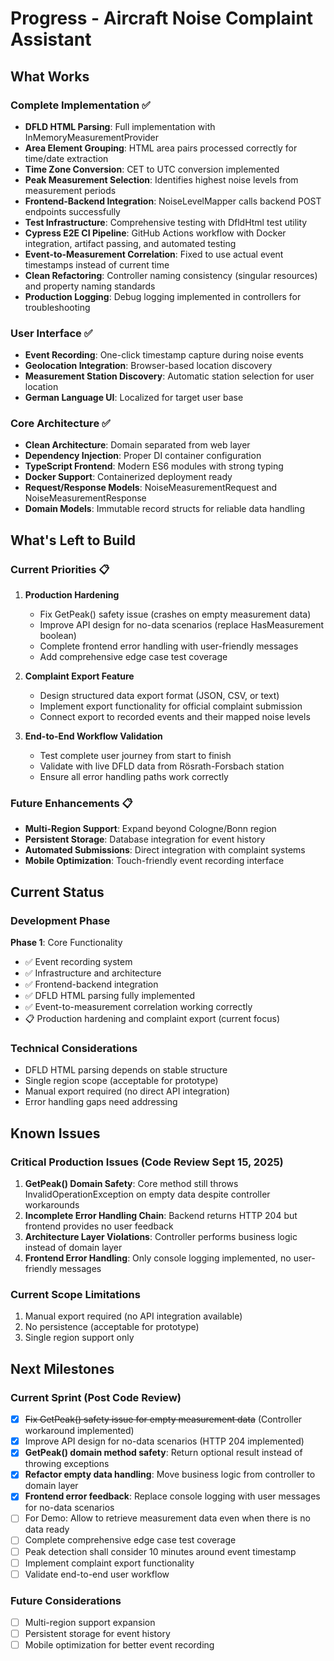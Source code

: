 # Progress - Aircraft Noise Complaint Assistant

## What Works

### Complete Implementation ✅
- **DFLD HTML Parsing**: Full implementation with InMemoryMeasurementProvider
- **Area Element Grouping**: HTML area pairs processed correctly for time/date extraction
- **Time Zone Conversion**: CET to UTC conversion implemented
- **Peak Measurement Selection**: Identifies highest noise levels from measurement periods
- **Frontend-Backend Integration**: NoiseLevelMapper calls backend POST endpoints successfully
- **Test Infrastructure**: Comprehensive testing with DfldHtml test utility
- **Cypress E2E CI Pipeline**: GitHub Actions workflow with Docker integration, artifact passing, and automated testing
- **Event-to-Measurement Correlation**: Fixed to use actual event timestamps instead of current time
- **Clean Refactoring**: Controller naming consistency (singular resources) and property naming standards
- **Production Logging**: Debug logging implemented in controllers for troubleshooting

### User Interface ✅
- **Event Recording**: One-click timestamp capture during noise events
- **Geolocation Integration**: Browser-based location discovery
- **Measurement Station Discovery**: Automatic station selection for user location
- **German Language UI**: Localized for target user base

### Core Architecture ✅
- **Clean Architecture**: Domain separated from web layer
- **Dependency Injection**: Proper DI container configuration
- **TypeScript Frontend**: Modern ES6 modules with strong typing
- **Docker Support**: Containerized deployment ready
- **Request/Response Models**: NoiseMeasurementRequest and NoiseMeasurementResponse
- **Domain Models**: Immutable record structs for reliable data handling

## What's Left to Build

### Current Priorities 📋
1. **Production Hardening**
   - Fix GetPeak() safety issue (crashes on empty measurement data)
   - Improve API design for no-data scenarios (replace HasMeasurement boolean)
   - Complete frontend error handling with user-friendly messages
   - Add comprehensive edge case test coverage

2. **Complaint Export Feature**
   - Design structured data export format (JSON, CSV, or text)
   - Implement export functionality for official complaint submission
   - Connect export to recorded events and their mapped noise levels

3. **End-to-End Workflow Validation**
   - Test complete user journey from start to finish
   - Validate with live DFLD data from Rösrath-Forsbach station
   - Ensure all error handling paths work correctly

### Future Enhancements 📋
- **Multi-Region Support**: Expand beyond Cologne/Bonn region
- **Persistent Storage**: Database integration for event history
- **Automated Submissions**: Direct integration with complaint systems
- **Mobile Optimization**: Touch-friendly event recording interface


## Current Status

### Development Phase
**Phase 1**: Core Functionality
- ✅ Event recording system
- ✅ Infrastructure and architecture
- ✅ Frontend-backend integration
- ✅ DFLD HTML parsing fully implemented
- ✅ Event-to-measurement correlation working correctly
- 📋 Production hardening and complaint export (current focus)

### Technical Considerations
- DFLD HTML parsing depends on stable structure
- Single region scope (acceptable for prototype)
- Manual export required (no direct API integration)
- Error handling gaps need addressing

## Known Issues

### Critical Production Issues (Code Review Sept 15, 2025)
1. **GetPeak() Domain Safety**: Core method still throws InvalidOperationException on empty data despite controller workarounds
2. **Incomplete Error Handling Chain**: Backend returns HTTP 204 but frontend provides no user feedback
3. **Architecture Layer Violations**: Controller performs business logic instead of domain layer
4. **Frontend Error Handling**: Only console logging implemented, no user-friendly messages

### Current Scope Limitations
1. Manual export required (no API integration available)
2. No persistence (acceptable for prototype)
3. Single region support only

## Next Milestones

### Current Sprint (Post Code Review)
- [x] ~~Fix GetPeak() safety issue for empty measurement data~~ (Controller workaround implemented)
- [x] Improve API design for no-data scenarios (HTTP 204 implemented)
- [x] **GetPeak() domain method safety**: Return optional result instead of throwing exceptions
- [x] **Refactor empty data handling**: Move business logic from controller to domain layer
- [x] **Frontend error feedback**: Replace console logging with user messages for no-data scenarios
- [ ] For Demo: Allow to retrieve measurement data even when there is no data ready
- [ ] Complete comprehensive edge case test coverage
- [ ] Peak detection shall consider 10 minutes around event timestamp
- [ ] Implement complaint export functionality
- [ ] Validate end-to-end user workflow

### Future Considerations
- [ ] Multi-region support expansion
- [ ] Persistent storage for event history
- [ ] Mobile optimization for better event recording
